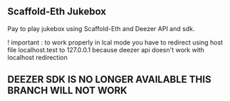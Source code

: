 ## Scaffold-Eth Jukebox

Pay to play jukebox using Scaffold-Eth and Deezer API and sdk.


! important : to work properly in lcal mode you have to redirect using host file localhost.test to 127.0.0.1  because deezer api doesn't work with localhost redirection

## DEEZER SDK IS NO LONGER AVAILABLE THIS BRANCH WILL NOT WORK